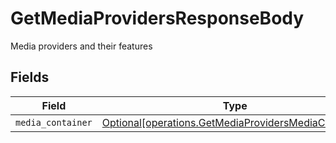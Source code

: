 # GetMediaProvidersResponseBody

Media providers and their features


## Fields

| Field                                                                                                              | Type                                                                                                               | Required                                                                                                           | Description                                                                                                        |
| ------------------------------------------------------------------------------------------------------------------ | ------------------------------------------------------------------------------------------------------------------ | ------------------------------------------------------------------------------------------------------------------ | ------------------------------------------------------------------------------------------------------------------ |
| `media_container`                                                                                                  | [Optional[operations.GetMediaProvidersMediaContainer]](../../models/operations/getmediaprovidersmediacontainer.md) | :heavy_minus_sign:                                                                                                 | N/A                                                                                                                |